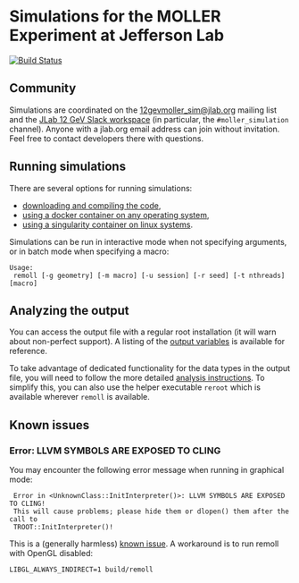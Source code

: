 # Simulations for the MOLLER Experiment at Jefferson Lab

[![Build Status](http://travis-ci.org/JeffersonLab/remoll.svg?branch=develop)](https://travis-ci.org/JeffersonLab/remoll)

## Community

Simulations are coordinated on the [12gevmoller_sim@jlab.org](https://mailman.jlab.org/mailman/listinfo/12gevmoller_sim) mailing list and the [JLab 12 GeV Slack workspace](https://jlab12gev.slack.com) (in particular, the `#moller_simulation` channel). Anyone with a jlab.org email address can join without invitation. Feel free to contact developers there with questions.

## Running simulations

There are several options for running simulations:
- [downloading and compiling the code](README.Compiling.md),
- [using a docker container on any operating system](README.Docker.md),
- [using a singularity container on linux systems](README.Singularity.md).

Simulations can be run in interactive mode when not specifying arguments, or in batch mode when specifying a macro:
```
Usage:
 remoll [-g geometry] [-m macro] [-u session] [-r seed] [-t nthreads] [macro]
```

## Analyzing the output

You can access the output file with a regular root installation (it will warn about non-perfect support). A listing of the [output variables](README.variables.md) is available for reference.

To take advantage of dedicated functionality for the data types in the output file, you will need to follow the more detailed [analysis instructions](analysis/README.md). To simplify this, you can also use the helper executable `reroot` which is available wherever `remoll` is available.

## Known issues

### Error: LLVM SYMBOLS ARE EXPOSED TO CLING

You may encounter the following error message when running in graphical mode:
```
 Error in <UnknownClass::InitInterpreter()>: LLVM SYMBOLS ARE EXPOSED TO CLING!
 This will cause problems; please hide them or dlopen() them after the call to
 TROOT::InitInterpreter()!
```
This is a (generally harmless) [known issue](https://github.com/JeffersonLab/remoll/issues/40). A workaround is to run remoll with OpenGL disabled:
```
LIBGL_ALWAYS_INDIRECT=1 build/remoll
```
